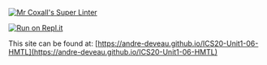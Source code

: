 [![Mr Coxall's Super Linter](https://github.com/andre-deveau/ICS20-Unit1-06-HMTL/workflows/Mr%20Coxall's%20Super%20Linter/badge.svg)](https://github.com/andre-deveau/ICS20-Unit1-06-HMTL/actions/)

[![Run on Repl.it](https://repl.it/badge/github/andre-deveau/ICS20-Unit1-06-HMTL)](https://repl.it/github/andre-deveau/ICS20-Unit1-06-HMTL)

This site can be found at: [https://andre-deveau.github.io/ICS20-Unit1-06-HMTL](https://andre-deveau.github.io/ICS20-Unit1-06-HMTL)
